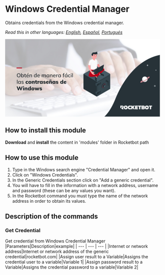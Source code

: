 # Windows Credential Manager
  
Obtains credentials from the Windows credential manager. 

*Read this in other languages: [English](Manual_WindowsCredentialManager.md), [Español](Manual_WindowsCredentialManager.es.md), [Portugués](Manual_WindowsCredentialManager.pr.md)*
  
![banner](imgs/Banner_WindowsCredentialManager.png)
## How to install this module
  
__Download__ and __install__ the content in 'modules' folder in Rocketbot path  


## How to use this module
1. Type in the Windows search engine "Credential Manager" and open it.
2. Click on "Windows Credentials".
3. In the Generic Credentials section click on "Add a generic credential".
4. You will have to fill in the information with a network address, username and password (these can be any values you want).
5. In the Rocketbot command you must type the name of the network address in order to obtain its values.


## Description of the commands

### Get Credential
  
Get credential from Windows Credential Manager
|Parameters|Description|example|
| --- | --- | --- |
|Internet or network address|Internet or network address of the generic credential|rocketbot.com|
|Assign user result to a Variable|Assigns the credential user to a variable|Variable 1|
|Assign password result to a Variable|Assigns the credential password to a variable|Variable 2|
